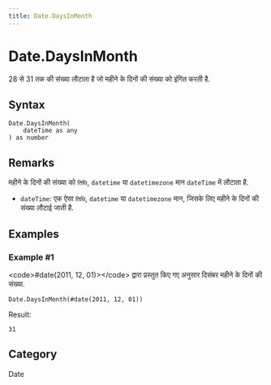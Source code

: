 ```yaml
---
title: Date.DaysInMonth
---
```


# Date.DaysInMonth


28 से 31 तक की संख्या लौटाता है जो महीने के दिनों की संख्या को इंगित करती है.


## Syntax

```powerquery
Date.DaysInMonth(
    dateTime as any
) as number
```


## Remarks

महीने के दिनों की संख्या को <code>तिथि</code>, <code>datetime</code> या <code>datetimezone</code> मान <code>dateTime</code> में लौटाता है. <ul>        <li><code>dateTime</code>: एक ऐसा <code>तिथि</code>, <code>datetime</code> या <code>datetimezone</code> मान, जिसके लिए महीने के दिनों की संख्या लौटाई जाती है.</li>      </ul>


## Examples

### Example #1 
&lt;code&gt;#date(2011, 12, 01)&gt;&lt;/code&gt; द्वारा प्रस्तुत किए गए अनुसार दिसंबर महीने के दिनों की संख्या.
```powerquery
Date.DaysInMonth(#date(2011, 12, 01))
```

Result: 
```powerquery
31
```




## Category
Date
